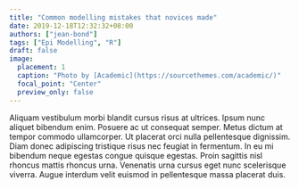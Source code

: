```yaml
---
title: "Common modelling mistakes that novices made"
date: 2019-12-18T12:32:32+08:00
authors: ["jean-bond"]
tags: ["Epi Modelling", "R"]
draft: false
image:
  placement: 1
  caption: "Photo by [Academic](https://sourcethemes.com/academic/)"
  focal_point: "Center"
  preview_only: false
---
```

Aliquam vestibulum morbi blandit cursus risus at ultrices. Ipsum nunc aliquet bibendum enim. Posuere ac ut consequat semper. Metus dictum at tempor commodo ullamcorper. Ut placerat orci nulla pellentesque dignissim. Diam donec adipiscing tristique risus nec feugiat in fermentum. In eu mi bibendum neque egestas congue quisque egestas. Proin sagittis nisl rhoncus mattis rhoncus urna. Venenatis urna cursus eget nunc scelerisque viverra. Augue interdum velit euismod in pellentesque massa placerat duis.
